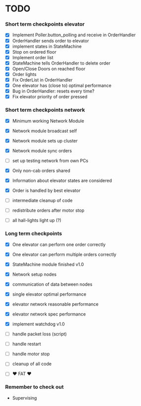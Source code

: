 # TODO

### Short term checkpoints elevator
* [x] Implement Poller.button_polling and receive in OrderHandler
* [x] OrderHandler sends order to elevator
* [x] implement states in StateMachine
* [x] Stop on ordered floor
* [x] Implement order list 
* [x] StateMachine tells OrderHandler to delete order
* [x] Open/Close Doors on reached floor
* [x] Order lights
* [x] Fix OrderList in OrderHandler
* [x] One elevator has (close to) optimal performance
* [x] Bug in OrderHandler: resets every time? 
* [x] Fix elevator priority of order pressed 

### Short term checkpoints network
* [x] Minimum working Network Module
* [x] Network module broadcast self
* [x] Network module sets up cluster
* [x] Network module sync orders
* [ ] set up testing network from own PCs
* [x] Only non-cab orders shared
* [x] Information about elevator states are considered
* [x] Order is handled by best elevator
* [ ] intermediate cleanup of code
* [ ] redistribute orders after motor stop
* [ ] all hall-lights light up (?)


### Long term checkpoints
* [x] One elevator can perform one order correctly
* [x] One elevator can perform multiple orders correctly
* [x] StateMachine module finished v1.0
* [x] Network setup nodes
* [x] communication of data between nodes
* [x] single elevator optimal performance
* [x] elevator network reasonable performance
* [x] elevator network spec performance
* [x] implement watchdog v1.0
* [ ] handle packet loss (script)
* [ ] handle restart
* [ ] handle motor stop
* [ ] cleanup of all code 
* [ ] :heart: FAT :heart: 


### Remember to check out 
* Supervising